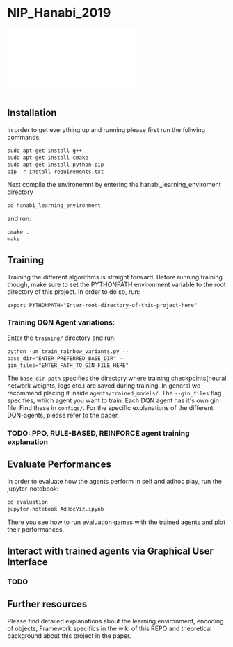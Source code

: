 # NIP_Hanabi_2019

![Alt text](resources/poster.pdf?raw=true "")

## Installation
In order to get everything up and running please first run the follwing commands:
```
sudo apt-get install g++       
sudo apt-get install cmake       
sudo apt-get install python-pip
pip -r install requirements.txt
```

Next compile the environemnt by entering the hanabi_learning_enviroment directory
```
cd hanabi_learning_environment
```

and run:
```
cmake .
make
```
## Training
Training the different algorithms is straight forward. Before running training though, make sure to set the PYTHONPATH environment variable to the root directory of this project. In order to do so, run:
```
export PYTHONPATH="Enter-root-directory-of-this-project-here"
```
### Training DQN Agent variations:
Enter the ```training/``` directory and run:
```
python -um train_rainbow_variants.py --base_dir="ENTER_PREFERRED_BASE_DIR" --gin_files="ENTER_PATH_TO_GIN_FILE_HERE"
```
The ```base_dir path``` specifies the directory where training checkpoints(neural network weights, logs etc.) are saved during training. In general we recommend placing it inside ```agents/trained_models/```.
The ```--gin_files``` flag specifies, which agent you want to train. Each DQN agent has it's own gin file. Find these in ```configs/```. For the specific explanations of the different DQN-agents, please refer to the paper.

### TODO: PPO, RULE-BASED, REINFORCE agent training explanation
## Evaluate Performances
In order to evaluate how the agents perform in self and adhoc play, run the jupyter-notebook:
```
cd evaluation
jupyter-notebook AdHocViz.ipynb
```
There you see how to run evaluation games with the trained agents and plot their performances.
## Interact with trained agents via Graphical User Interface
### TODO
## Further resources
Please find detailed explanations about the learning environment, encoding of objects, Framework specifics in the wiki of this REPO and theoretical background about this project in the paper.
